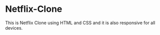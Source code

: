 # Netflix-Clone
This is Netflix Clone using HTML and CSS and it is also responsive for all devices.
